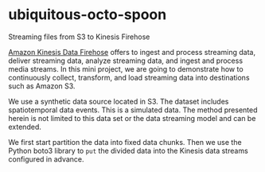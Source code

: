 # ubiquitous-octo-spoon
Streaming files from S3 to Kinesis Firehose 

[Amazon Kinesis Data Firehose](https://aws.amazon.com/kinesis/data-firehose/) offers to ingest and process streaming data, deliver streaming data, analyze streaming data, and ingest and process media streams. In this mini project, we are going to demonstrate how to continuously collect, transform, and load streaming data into destinations such as Amazon S3.
  
We use a synthetic data source located in S3. The dataset includes spatiotemporal data events. This is a simulated data. The method presented herein is not limited to this data set or the data streaming model and can be extended. 

We first start partition the data into fixed data chunks. Then we use the Python boto3 library to `put` the divided data into the Kinesis data streams configured in advance. 

